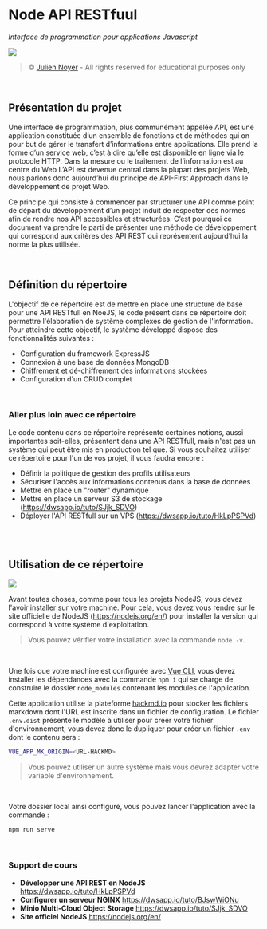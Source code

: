 # Node API RESTfuul

*Interface de programmation pour applications Javascript*

![](https://i.imgur.com/wFj6sGt.png)

> &copy; [Julien Noyer](https://www.linkedin.com/in/julien-n-21219b28/) - All rights reserved for educational purposes only

<br>

## Présentation du projet

Une interface de programmation, plus communément appelée API, est une application constituée d’un ensemble de fonctions et de méthodes qui on pour but de gérer le transfert d’informations entre applications. Elle prend la forme d’un service web, c’est à dire qu’elle est disponible en ligne via le protocole HTTP. Dans la mesure ou le traitement de l’information est au centre du Web L’API est devenue central dans la plupart des projets Web, nous parlons donc aujourd’hui du principe de API-First Approach dans le développement de projet Web.

Ce principe qui consiste à commencer par structurer une API comme point de départ du développement d’un projet induit de respecter des normes afin de rendre nos API accessibles et structurées. C’est pourquoi ce document va prendre le parti de présenter une méthode de développement qui correspond aux critères des API REST qui représentent aujourd’hui la norme la plus utilisée.

<br>

## Définition du répertoire

L'objectif de ce répertoire est de mettre en place une structure de base pour une API RESTfull en NoeJS, le code présent dans ce répertoire doit permettre l'élaboration de système complexes de gestion de l'information. Pour atteindre cette objectif, le système développé dispose des fonctionnalités suivantes :

- Configuration du framework ExpressJS
- Connexion à une base de données MongoDB
- Chiffrement et dé-chiffrement des informations stockées
- Configuration d'un CRUD complet

<br>

### Aller plus loin avec ce répertoire

Le code contenu dans ce répertoire représente certaines notions, aussi importantes soit-elles, présentent dans une API RESTfull, mais n'est pas un système qui peut être mis en production tel que. Si vous souhaitez utiliser ce répertoire pour l'un de vos projet, il vous faudra encore :

- Définir la politique de gestion des profils utilisateurs
- Sécuriser l'accès aux informations contenus dans la base de données
- Mettre en place un "router" dynamique
- Mettre en place un serveur S3 de stockage (https://dwsapp.io/tuto/SJjk_SDVO)
- Déployer l'API RESTfull sur un VPS (https://dwsapp.io/tuto/HkLpPSPVd)

<br><br>

## Utilisation de ce répertoire

![](https://i.imgur.com/eAySYs0.png)

Avant toutes choses, comme pour tous les projets NodeJS, vous devez l'avoir installer sur votre machine. Pour cela, vous devez vous rendre sur le site officielle de NodeJS (https://nodejs.org/en/) pour installer la version qui correspond à votre système d'exploitation.

> Vous pouvez vérifier votre installation avec la commande `node -v`.

<br>

Une fois que votre machine est configurée avec [Vue CLI](https://cli.vuejs.org), vous devez installer les dépendances avec la commande `npm i` qui se charge de construire le dossier `node_modules` contenant les modules de l'application.

Cette application utilise la plateforme [hackmd.io](https://hackmd.io) pour stocker les fichiers markdown dont l'URL est inscrite dans un fichier de configuration. Le fichier `.env.dist` présente le modèle à utiliser pour créer votre fichier d'environnement, vous devez donc le dupliquer pour créer un fichier `.env` dont le contenu sera : 

```bash
VUE_APP_MK_ORIGIN=<URL-HACKMD>
```

> Vous pouvez utiliser un autre système mais vous devrez adapter votre variable d'environnement.

<br>

Votre dossier local ainsi configuré, vous pouvez lancer l'application avec la commande :

```bash
npm run serve
```

<br>

### Support de cours 

- **Développer une API REST en NodeJS** https://dwsapp.io/tuto/HkLpPSPVd
- **Configurer un serveur NGINX** https://dwsapp.io/tuto/BJswWiONu
- **Minio Multi-Cloud Object Storage** https://dwsapp.io/tuto/SJjk_SDVO
- **Site officiel NodeJS** https://nodejs.org/en/